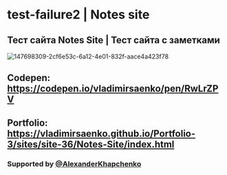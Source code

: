 # test-failure2 | Notes site

## Тест сайта Notes Site | Тест сайта с заметками 

![147698309-2cf6e53c-6a12-4e01-832f-aace4a423f78](https://user-images.githubusercontent.com/56477695/147836374-5d7f26d5-30f1-457d-a99d-0d5a84fa35fd.jpg)

## Codepen: https://codepen.io/vladimirsaenko/pen/RwLrZPV

## Portfolio: https://vladimirsaenko.github.io/Portfolio-3/sites/site-36/Notes-Site/index.html

### Supported by [@AlexanderKhapchenko](https://github.com/AlexanderKhapchenko)
